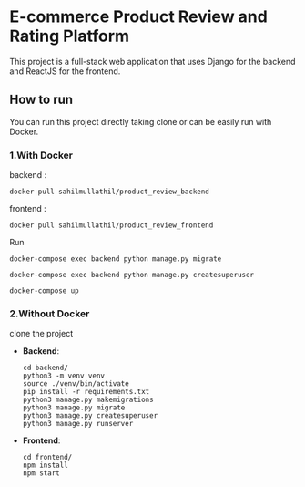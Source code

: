 # E-commerce Product Review and Rating Platform
This project is a full-stack web application that uses Django for the backend and ReactJS for the frontend. 

## How to run
You can run this project directly taking clone or can be easily run with Docker.

### 1.With Docker
  backend : 
  ```shell  
  docker pull sahilmullathil/product_review_backend
  ```
  frontend : 
  ```shell 
  docker pull sahilmullathil/product_review_frontend
  ```
  Run

  ```shell 
docker-compose exec backend python manage.py migrate
```

  ```shell 
docker-compose exec backend python manage.py createsuperuser
```


  ``` shell 
  docker-compose up
  ``` 

### 2.Without Docker
  clone the project
  - **Backend**:
      ```shell
      cd backend/
      python3 -m venv venv
      source ./venv/bin/activate
      pip install -r requirements.txt
      python3 manage.py makemigrations
      python3 manage.py migrate
      python3 manage.py createsuperuser 
      python3 manage.py runserver
      ```

  - **Frontend**:
    ```shell
    cd frontend/
    npm install
    npm start
    ```

